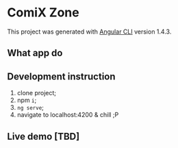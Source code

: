 # ComiX Zone

This project was generated with [Angular CLI](https://github.com/angular/angular-cli) version 1.4.3.

## What app do


## Development instruction

1. clone project;
2. npm ```i```;
3. ```ng serve```;
4. navigate to localhost:4200 & chill ;P


## Live demo [TBD]


